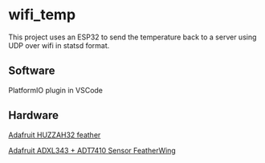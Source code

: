 # wifi_temp

This project uses an ESP32 to send the temperature back to a server using UDP over wifi in statsd format.

## Software

PlatformIO plugin in VSCode

## Hardware

[Adafruit HUZZAH32 feather](https://www.adafruit.com/product/3405)

[Adafruit ADXL343 + ADT7410 Sensor FeatherWing](https://www.adafruit.com/product/4147)
